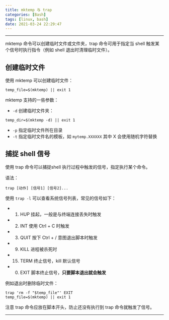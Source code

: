```yaml
---
title: mktemp 与 trap
categories: [Bash]
tags: [linux, bash]
date: 2021-03-24 22:29:47
---
```


---

mktemp 命令可以创建临时文件或文件夹，trap 命令可用于指定当 shell 触发某个信号时执行指令（例如 shell 退出时清理临时文件）。

<!-- more -->

## 创建临时文件

使用 mktemp 可以创建临时文件：

```shell
temp_file=$(mktemp) || exit 1
```

mktemp 支持的一些参数：

-  `-d`  创建临时文件夹：

```shell
temp_dir=$(mktemp -d) || exit 1
```

- `-p` 指定临时文件所在目录
- `-t` 指定临时文件名的模板，如 `mytemp.XXXXXX` 其中 X 会使用随机字符替换

## 捕捉 shell 信号

使用 trap 命令可以捕捉shell 执行过程中触发的信号，指定执行某个命令。

语法：

```shell
trap [动作] [信号1] [信号2]...
```

使用 `trap -l` 可以查看系统信号列表，常见的信号如下：

- 1) HUP    挂起，一般是与终端连接丢失时触发
- 2) INT      使用 Ctrl + C 时触发
- 3) QUIT   按下 Ctrl + / 意图退出脚本时触发
- 9) KILL    进程被杀死时
- 15) TERM 终止信号，kill 默认信号
- 0) EXIT 脚本终止信号，**只要脚本退出就会触发**

例如退出时删除临时文件：

```shell
trap 'rm -f "$temp_file"' EXIT
temp_file=$(mktemp) || exit 1
```

注意 trap 命令应放在脚本开头，防止还没有执行到 trap 命令就触发了信号。

---

